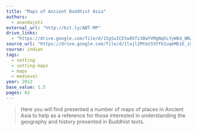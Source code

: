 ```yaml
---
title: "Maps of Ancient Buddhist Asia"
authors:
  - anandajoti
external_url: "http://bit.ly/ABT-MP"
drive_links:
  - "https://drive.google.com/file/d/15gSuICEtw85fz30wYVMgNqhLYyW6d_WN/view?usp=drivesdk"
source_url: "https://drive.google.com/file/d/1lajl2MtmzS5Yfk1uqeMb1E_zX3DpH_Gp/view?usp=drivesdk"
course: indian
tags:
  - setting
  - setting-maps
  - maps
  - medieval
year: 2012
base_value: 1.5
pages: 62
---
```


> Here you will find presented a number of maps of places in Ancient Asia to help as a reference for those interested in understanding the geography and history presented in Buddhist texts.
